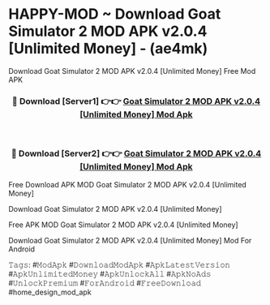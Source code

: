 # HAPPY-MOD ~ Download Goat Simulator 2 MOD APK v2.0.4 [Unlimited Money] - (ae4mk)
Download Goat Simulator 2 MOD APK v2.0.4 [Unlimited Money] Free Mod APK

<div align="center">
<h3>🔴 Download [Server1] 👉👉 <a href="https://apk-comot.site?title=Goat_Simulator_2_MOD_APK_v2.0.4_[Unlimited_Money]">Goat Simulator 2 MOD APK v2.0.4 [Unlimited Money] Mod Apk</a></h3><br>

<h3>🔴 Download [Server2] 👉👉 <a href="https://apk-comot.site?title=Goat_Simulator_2_MOD_APK_v2.0.4_[Unlimited_Money]">Goat Simulator 2 MOD APK v2.0.4 [Unlimited Money] Mod Apk</a></h3>
</div>


Free Download APK MOD Goat Simulator 2 MOD APK v2.0.4 [Unlimited Money]

Download Goat Simulator 2 MOD APK v2.0.4 [Unlimited Money] 

Free APK MOD Goat Simulator 2 MOD APK v2.0.4 [Unlimited Money] 

Download Goat Simulator 2 MOD APK v2.0.4 [Unlimited Money] Mod For Android

𝚃𝚊𝚐𝚜: #𝙼𝚘𝚍𝙰𝚙𝚔 #𝙳𝚘𝚠𝚗𝚕𝚘𝚊𝚍𝙼𝚘𝚍𝙰𝚙𝚔 #𝙰𝚙𝚔𝙻𝚊𝚝𝚎𝚜𝚝𝚅𝚎𝚛𝚜𝚒𝚘𝚗 #𝙰𝚙𝚔𝚄𝚗𝚕𝚒𝚖𝚒𝚝𝚎𝚍𝙼𝚘𝚗𝚎𝚢 #𝙰𝚙𝚔𝚄𝚗𝚕𝚘𝚌𝚔𝙰𝚕𝚕 #𝙰𝚙𝚔𝙽𝚘𝙰𝚍𝚜 #𝚄𝚗𝚕𝚘𝚌𝚔𝙿𝚛𝚎𝚖𝚒𝚞𝚖 #𝙵𝚘𝚛𝙰𝚗𝚍𝚛𝚘𝚒𝚍 #𝙵𝚛𝚎𝚎𝙳𝚘𝚠𝚗𝚕𝚘𝚊𝚍 #home_design_mod_apk